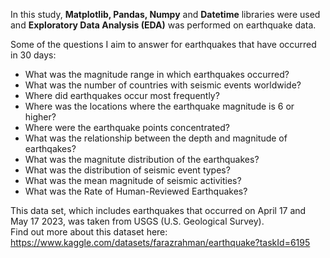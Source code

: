 In this study, **Matplotlib, Pandas, Numpy** and **Datetime** libraries were used and **Exploratory Data Analysis (EDA)** was performed on earthquake data.

Some of the questions I aim to answer for earthquakes that have occurred in 30 days:
- What was the magnitude range in which earthquakes occurred?
- What was the number of countries with seismic events worldwide?
- Where did earthquakes occur most frequently?
- Where was the locations where the earthquake magnitude is 6 or higher?
- Where were the earthquake points concentrated? 
- What was the relationship between the depth and magnitude of earthqakes?
- What was the magnitute distribution of the earthquakes?
- What was the distribution of seismic event types?
- What was the mean magnitude of seismic activities?
- What was the Rate of Human-Reviewed Earthquakes?

This data set, which includes earthquakes that occurred on April 17 and May 17 2023, was taken from USGS (U.S. Geological Survey).  
Find out more about this dataset here: https://www.kaggle.com/datasets/farazrahman/earthquake?taskId=6195
